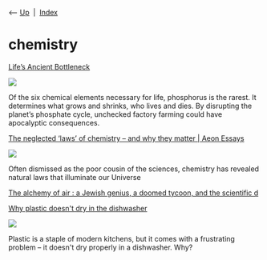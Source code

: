 <div class="nav">

⟵ [Up](index.html)  \|  [Index](index.html)

</div>

# chemistry

<div class="cards">

<div class="card">

<div class="card-title">

[Life’s Ancient
Bottleneck](https://quillette.com/2025/05/21/lifes-ancient-bottleneck/)

</div>

<div class="card-image">

[![](https://cdn.quillette.com/2025/04/Joseph_Wright_of_Derby_The_Alchemist.jpg)](https://quillette.com/2025/05/21/lifes-ancient-bottleneck/)

</div>

Of the six chemical elements necessary for life, phosphorus is the
rarest. It determines what grows and shrinks, who lives and dies. By
disrupting the planet’s phosphate cycle, unchecked factory farming could
have apocalyptic consequences.

</div>

<div class="card">

<div class="card-title">

[The neglected ‘laws’ of chemistry – and why they matter \| Aeon
Essays](https://aeon.co/essays/the-neglected-laws-of-chemistry-and-why-they-matter)

</div>

<div class="card-image">

[![](https://images.aeonmedia.co/images/78c86535-dfb3-4c4a-9582-8fcb90b22afb/essay-final-gettyimages-576839764.jpg?width=1200&quality=75&format=auto)](https://aeon.co/essays/the-neglected-laws-of-chemistry-and-why-they-matter)

</div>

Often dismissed as the poor cousin of the sciences, chemistry has
revealed natural laws that illuminate our Universe

</div>

<div class="card">

<div class="card-title">

[The alchemy of air : a Jewish genius, a doomed tycoon, and the
scientific
d](https://archive.org/details/alchemyofairjewi0000hage/page/n2/mode/1up)

</div>

</div>

<div class="card">

<div class="card-title">

[Why plastic doesn't dry in the
dishwasher](https://www.bbc.com/future/article/20220826-why-plastic-doesnt-dry-in-the-dishwasher)

</div>

<div class="card-image">

[![](https://ychef.files.bbci.co.uk/624x351/p0cwlj64.jpg)](https://www.bbc.com/future/article/20220826-why-plastic-doesnt-dry-in-the-dishwasher)

</div>

Plastic is a staple of modern kitchens, but it comes with a frustrating
problem – it doesn't dry properly in a dishwasher. Why?

</div>

</div>
